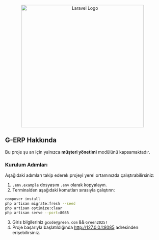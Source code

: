 <p align="center">
  <a href="https://laravel.com" target="_blank">
    <img src="https://raw.githubusercontent.com/laravel/art/master/logo-lockup/5%20SVG/2%20CMYK/1%20Full%20Color/laravel-logolockup-cmyk-red.svg" width="400" alt="Laravel Logo">
  </a>
</p>

## G-ERP Hakkında

Bu proje şu an için yalnızca **müşteri yönetimi** modülünü kapsamaktadır.

### Kurulum Adımları

Aşağıdaki adımları takip ederek projeyi yerel ortamınızda çalıştırabilirsiniz:

1. `.env.example` dosyasını `.env` olarak kopyalayın.
2. Terminalden aşağıdaki komutları sırasıyla çalıştırın:

```bash
composer install
php artisan migrate:fresh --seed
php artisan optimize:clear
php artisan serve --port=8085
```

3. Giris bilgileriniz `gcode@green.com` &&  `Green2025!`
4. Proje başarıyla başlatıldığında http://127.0.0.1:8085 adresinden erişebilirsiniz.
